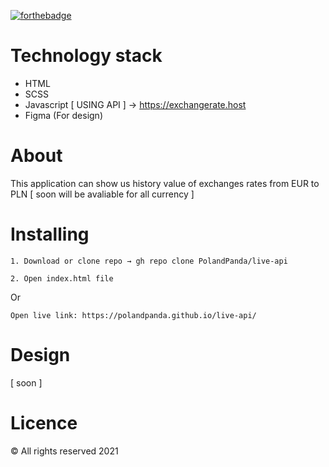 [![forthebadge](https://forthebadge.com/images/badges/built-with-love.svg)](https://forthebadge.com)


Technology stack
======
* HTML
* SCSS
* Javascript [ USING API ] → https://exchangerate.host
* Figma (For design)

About
======
This application can show us history value of exchanges rates from EUR to PLN [ soon will be avaliable for all currency ]

Installing
======

```
1. Download or clone repo → gh repo clone PolandPanda/live-api
```

```
2. Open index.html file
```

Or
```
Open live link: https://polandpanda.github.io/live-api/
```

Design
======

[ soon ]

Licence
======

&copy; All rights reserved 2021


